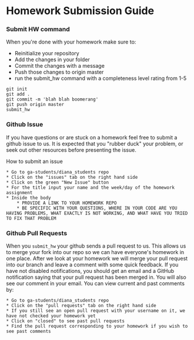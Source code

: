 # Homework Submission Guide

### Submit HW command 

When you're done with your homework make sure to:

* Reinitialize your repository
* Add the changes in your folder
* Commit the changes with a message
* Push those changes to origin master
* run the submit_hw command with a completeness level rating from 1-5

```
git init
git add .
git commit -m 'blah blah boomerang'
git push origin master
submit_hw
```



### Github Issue

If you have questions or are stuck on a homework feel free to submit a github issue to us. It is expected that you "rubber duck" your problem, or seek out other resources before presenting the issue. 

How to submit an issue

```
* Go to ga-students/diana_students repo
* Click on the "issues" tab on the right hand side
* Click on the green "New Issue" button
* For the title input your name and the week/day of the homework assignment
* Inside the body
	* PROVIDE A LINK TO YOUR HOMEWORK REPO
	* BE SPECIFIC WITH YOUR QUESTIONS, WHERE IN YOUR CODE ARE YOU HAVING PROBLEMS, WHAT EXACTLY IS NOT WORKING, AND WHAT HAVE YOU TRIED TO FIX THAT PROBLEM
```

### Github Pull Requests

When you `submit_hw` your github sends a pull request to us. This allows us to merge your fork into our repo so we can have everyone's homework in one place. After we look at your homework we will merge your pull request into our branch and leave a comment with some quick feedback. If you have not disabled notifications, you should get an email and a GitHub notification saying that your pull request has been merged in. You will also see our comment in your email. You can view current and past comments by:

```
* Go to ga-students/diana_students repo
* Click on the "pull requests" tab on the right hand side
* If you still see an open pull request with your username on it, we have not checked your homework yet
* Click on "closed" to see past pull requests
* Find the pull request corresponding to your homework if you wish to see past comments
